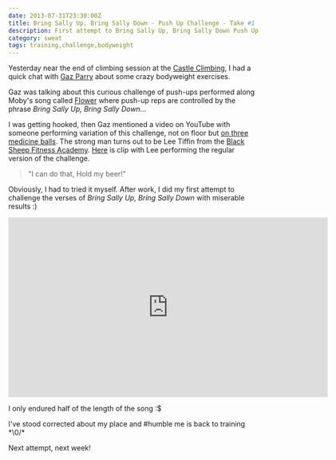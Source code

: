```yaml
---
date: 2013-07-31T23:30:00Z
title: Bring Sally Up, Bring Sally Down - Push Up Challenge - Take #1
description: First attempt to Bring Sally Up, Bring Sally Down Push Up Challenge
category: sweat
tags: training,challenge,bodyweight
---
```


Yesterday near the end of climbing session at the 
[Castle Climbing](http://www.castle-climbing.co.uk/), I had a quick chat with 
[Gaz Parry](http://www.gazparryclimbing.com) about some crazy bodyweight exercises.

Gaz was talking about this curious challenge of push-ups performed along
Moby's song called [Flower](http://www.youtube.com/watch?v=3sWb1iR2mzM) where 
push-up reps are controlled by the phrase *Bring Sally Up, Bring Sally Down...*

I was getting hooked, then Gaz mentioned a video on YouTube with someone performing
variation of this challenge, not on floor but 
[on three medicine balls](http://www.youtube.com/watch?v=VAEz6vg3a8E).
The strong man turns out to be Lee Tiffin from the 
[Black Sheep Fitness Academy](http://www.blacksheepfitnessacademy.com).
[Here](http://www.youtube.com/watch?v=z-Wnl4X1cNo) is clip with Lee 
performing the regular version of the challenge.

> "I can do that, Hold my beer!"

Obviously, I had to tried it myself. After work, I did my first attempt to 
challenge the verses of *Bring Sally Up, Bring Sally Down* with miserable results :)


<iframe width="640" height="360" src="http://www.youtube.com/embed/fzTLSRGBFuE?rel=0" frameborder="0"></iframe>


I only endured half of the length of the song :$

I've stood corrected about my place and #humble me is back to training \*\\0\/\*

Next attempt, next week!

